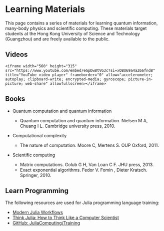 # Learning Materials

This page contains a series of materials for learning quantum information, many-body physics and scientific computing. These materials target students at the Hong Kong University of Science and Technology (Guangzhou) and are freely available to the public.

## Videos

~~~
<iframe width="560" height="315" src="https://www.youtube.com/embed/eGpDw8tVG3c?si=xOBU69a4aZ66fnd8" title="YouTube video player" frameborder="0" allow="accelerometer; autoplay; clipboard-write; encrypted-media; gyroscope; picture-in-picture; web-share" allowfullscreen></iframe>
~~~

## Books
- Quantum computation and quantum information
    - Quantum computation and quantum information. Nielsen M A, Chuang I L. Cambridge university press, 2010.

- Computational complexity
    - The nature of computation. Moore C, Mertens S. OUP Oxford, 2011.

- Scientific computing
    - Matrix computations. Golub G H, Van Loan C F. JHU press, 2013.
    - Exact exponential algorithms. Fedor V. Fomin , Dieter Kratsch. Springer, 2010.

## Learn Programming
The following resources are used for Julia programming language training:
- [Modern Julia Workflows](https://modernjuliaworkflows.github.io/)
- [Think Julia: How to Think Like a Computer Scientist](https://benlauwens.github.io/ThinkJulia.jl/latest/book.html)
- [GitHub: JuliaComputing/Training](https://github.com/JuliaComputing/Training)